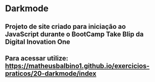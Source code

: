 # Darkmode

##  Projeto de site criado para iniciação ao JavaScript durante o BootCamp Take Blip da Digital Inovation One

## Para acessar utilize: https://matheusbalbino1.github.io/exercicios-praticos/20-darkmode/index

